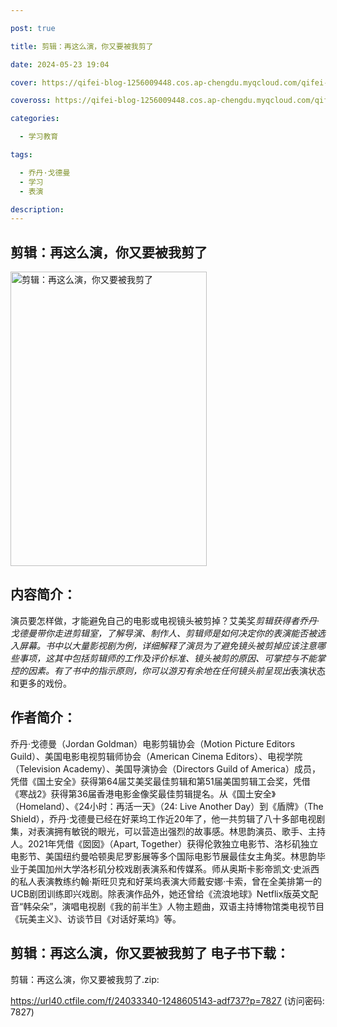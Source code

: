 ```yaml
---

post: true

title: 剪辑：再这么演，你又要被我剪了

date: 2024-05-23 19:04

cover: https://qifei-blog-1256009448.cos.ap-chengdu.myqcloud.com/qifei-blog/6615029d68eb9357131e2126.jpg

coveross: https://qifei-blog-1256009448.cos.ap-chengdu.myqcloud.com/qifei-blog/6615029d68eb9357131e2126.jpg

categories:

  - 学习教育

tags:

  - 乔丹·戈德曼
  - 学习
  - 表演

description:
---
```


##  剪辑：再这么演，你又要被我剪了

<img alt="剪辑：再这么演，你又要被我剪了 " class="aligncenter loading" data-was-processed="true" decoding="async" fetchpriority="high" height="471" src="https://qifei-blog-1256009448.cos.ap-chengdu.myqcloud.com/qifei-blog/6615029d68eb9357131e2126.jpg " style="cursor: zoom-in;" width="314"/>

## 内容简介：

演员要怎样做，才能避免自己的电影或电视镜头被剪掉？艾美奖*剪辑获得者乔丹·戈德曼带你走进剪辑室，了解导演、制作人、剪辑师是如何决定你的表演能否被选入屏幕。书中以大量影视剧为例，详细解释了演员为了避免镜头被剪掉应该注意哪些事项，这其中包括剪辑师的工作及评价标准、镜头被剪的原因、可掌控与不能掌控的因素。有了书中的指示原则，你可以游刃有余地在任何镜头前呈现出*表演状态和更多的戏份。

## 作者简介：

乔丹·戈德曼（Jordan Goldman）电影剪辑协会（Motion Picture Editors Guild）、美国电影电视剪辑师协会（American Cinema Editors）、电视学院（Television Academy）、美国导演协会（Directors Guild of America）成员，凭借《国土安全》获得第64届艾美奖最佳剪辑和第51届美国剪辑工会奖，凭借《寒战2》获得第36届香港电影金像奖最佳剪辑提名。从《国土安全》（Homeland）、《24小时：再活一天》（24: Live Another Day）到《盾牌》（The Shield），乔丹·戈德曼已经在好莱坞工作近20年了，他一共剪辑了八十多部电视剧集，对表演拥有敏锐的眼光，可以营造出强烈的故事感。林思韵演员、歌手、主持人。2021年凭借《囡囡》（Apart, Together）获得伦敦独立电影节、洛杉矶独立电影节、美国纽约曼哈顿奥尼罗影展等多个国际电影节展最佳女主角奖。林思韵毕业于美国加州大学洛杉矶分校戏剧表演系和传媒系。师从奥斯卡影帝凯文·史派西的私人表演教练约翰·斯旺贝克和好莱坞表演大师戴安娜·卡索，曾在全美排第一的UCB剧团训练即兴戏剧。除表演作品外，她还曾给《流浪地球》Netflix版英文配音“韩朵朵”，演唱电视剧《我的前半生》人物主题曲，双语主持博物馆类电视节目《玩美主义》、访谈节目《对话好莱坞》等。

## 剪辑：再这么演，你又要被我剪了 电子书下载：
剪辑：再这么演，你又要被我剪了.zip: 

https://url40.ctfile.com/f/24033340-1248605143-adf737?p=7827 (访问密码: 7827)

